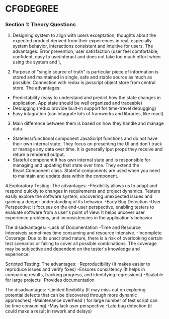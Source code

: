 # CFGDEGREE

### Section 1: Theory Questions 

1. Designing system to align with users exceptation, thoughts about the expected product derived from their expeirences in real, especially system behavior, interactions consistent and intuitive for users. 
The advantages: Error prevention, user satisfaction (user feel comfortable, confident, easy to use/interact and does not take too much effort when using the system and ), 

2. Purpose of "single source of truth" is particular piece of information is stored and maintained in single, safe and stable source as much as possible. 
Connection with redux is javscript object store from central store. 
The advantages: 
- Predictability (easy to understand and predict how the state changes in application. App state should be well organized and traceable)
- Debugging  (redux provide built-in support for time-travel debugging)
- Easy intagration (can intagrate lots of framworks and libraries, like react)

3. Main difference between them is based on how they handle and manage data.
- Stateless/functional component
JavaScript functions and do not have their own internal state. They focus on presenting the UI and don't track or manage any data over time. it is generally iput props they receive and return a rendered output.
- Stateful component
It has own internal state and is responsible for managing and updating that state over time. They extend the React.Component class. Stateful components are used when you need to maintain and update data within the component.

4.Exploratory Testing:
The advantages:
-Flexibility allows us to adapt and respond quickly to changes in requirements and project dynamics. Testers easily explore the software system, uncovering unexpected issues and gaining a deeper understanding of its behavior.
-Early Bug Detection
-User Perspective: It focuses on the end-user perspective, enabling testers to evaluate software from a user's point of view. It helps uncover user experience problems, and inconsistencies in the application's behavior

The disadvantages:
-Lack of Documentation
-Time and Resource Intensiveis sometimes time consuming and resource intensive.
-Incomplete Coverage: Due to its unscripted nature, there is a risk of overlooking certain test scenarios or failing to cover all possible combinations. The coverage may be subjective and dependent on the tester's knowledge and experience.


Scripted Testing:
The advantages:
-Reproducibility (It makes easier to reproduce issues and verify fixes)
-Ensures consistency (It helps in comparing results, tracking progress, and identifying regressions)
-Scalable for large projects
-Provides documentation

The disadvantages:
-Limited flexibility (It may miss out on exploring potential defects that can be discovered through more dynamic approaches)
-Maintenance overhead ( for large number of test script can be time consuming)
-May lack user perspective
-Late bug detection (it could make a result in rework and delays)
